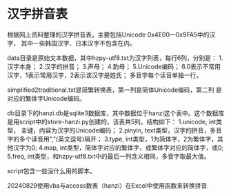 汉字拼音表
=======================================
根据网上资料整理的汉字拼音表，主要包括Unicode 0x4E00—0x9FA5中的汉字，
其中一些韩国汉字、日本汉字不包含在内。

data目录是原始文本数据，其中hzpy-utf8.txt为汉字列表，每行6列，分别是：
1.汉字本身；
2.汉字的拼音；
3.声母；
4.韵母；
5.Unicode编码；
6.0表示不常用汉字，1表示常用汉字，2表示该汉字是姓氏；
多音字每个读音单独一行。

simplified2traditional.txt是简繁转换表，第一列是简体Unicode编码，第二列
是对应的繁体字Unicode编码。

db目录下的hanzi.db是sqlite3数据库，其中数据位于hanzi这个表中。这个数据库
是用script中的store-hanzi.py创建的，该表共5列，结构如下：
1.unicode, int类型， 主键，内容为汉字的Unicode编码；
2.pinyin,  text类型，汉字的拼音，多音字的多个读音用","(英文逗号)隔开；
3.type,    int类型，1为简体字，2为繁体字，其他汉字为0;
4.map,     int类型，简体字对应的繁体字，或繁体字对应的简体字，或0;
5.freq,    int类型，和hzpy-utf8.txt中的最后一列含义相同，多音字取最大值。 

script包含一些没什么用的脚本。

20240829使用vba与access数表（hanzi）在Excel中使用函数来转换拼音.
